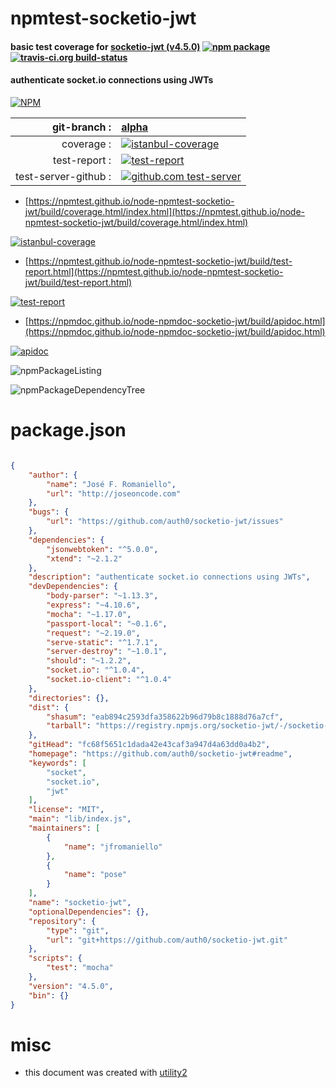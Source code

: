 # npmtest-socketio-jwt

#### basic test coverage for  [socketio-jwt (v4.5.0)](https://github.com/auth0/socketio-jwt#readme)  [![npm package](https://img.shields.io/npm/v/npmtest-socketio-jwt.svg?style=flat-square)](https://www.npmjs.org/package/npmtest-socketio-jwt) [![travis-ci.org build-status](https://api.travis-ci.org/npmtest/node-npmtest-socketio-jwt.svg)](https://travis-ci.org/npmtest/node-npmtest-socketio-jwt)

#### authenticate socket.io connections using JWTs

[![NPM](https://nodei.co/npm/socketio-jwt.png?downloads=true&downloadRank=true&stars=true)](https://www.npmjs.com/package/socketio-jwt)

| git-branch : | [alpha](https://github.com/npmtest/node-npmtest-socketio-jwt/tree/alpha)|
|--:|:--|
| coverage : | [![istanbul-coverage](https://npmtest.github.io/node-npmtest-socketio-jwt/build/coverage.badge.svg)](https://npmtest.github.io/node-npmtest-socketio-jwt/build/coverage.html/index.html)|
| test-report : | [![test-report](https://npmtest.github.io/node-npmtest-socketio-jwt/build/test-report.badge.svg)](https://npmtest.github.io/node-npmtest-socketio-jwt/build/test-report.html)|
| test-server-github : | [![github.com test-server](https://npmtest.github.io/node-npmtest-socketio-jwt/GitHub-Mark-32px.png)](https://npmtest.github.io/node-npmtest-socketio-jwt/build/app/index.html) | | build-artifacts : | [![build-artifacts](https://npmtest.github.io/node-npmtest-socketio-jwt/glyphicons_144_folder_open.png)](https://github.com/npmtest/node-npmtest-socketio-jwt/tree/gh-pages/build)|

- [https://npmtest.github.io/node-npmtest-socketio-jwt/build/coverage.html/index.html](https://npmtest.github.io/node-npmtest-socketio-jwt/build/coverage.html/index.html)

[![istanbul-coverage](https://npmtest.github.io/node-npmtest-socketio-jwt/build/screenCapture.buildCi.browser.%252Ftmp%252Fbuild%252Fcoverage.lib.html.png)](https://npmtest.github.io/node-npmtest-socketio-jwt/build/coverage.html/index.html)

- [https://npmtest.github.io/node-npmtest-socketio-jwt/build/test-report.html](https://npmtest.github.io/node-npmtest-socketio-jwt/build/test-report.html)

[![test-report](https://npmtest.github.io/node-npmtest-socketio-jwt/build/screenCapture.buildCi.browser.%252Ftmp%252Fbuild%252Ftest-report.html.png)](https://npmtest.github.io/node-npmtest-socketio-jwt/build/test-report.html)

- [https://npmdoc.github.io/node-npmdoc-socketio-jwt/build/apidoc.html](https://npmdoc.github.io/node-npmdoc-socketio-jwt/build/apidoc.html)

[![apidoc](https://npmdoc.github.io/node-npmdoc-socketio-jwt/build/screenCapture.buildCi.browser.%252Ftmp%252Fbuild%252Fapidoc.html.png)](https://npmdoc.github.io/node-npmdoc-socketio-jwt/build/apidoc.html)

![npmPackageListing](https://npmtest.github.io/node-npmtest-socketio-jwt/build/screenCapture.npmPackageListing.svg)

![npmPackageDependencyTree](https://npmtest.github.io/node-npmtest-socketio-jwt/build/screenCapture.npmPackageDependencyTree.svg)



# package.json

```json

{
    "author": {
        "name": "José F. Romaniello",
        "url": "http://joseoncode.com"
    },
    "bugs": {
        "url": "https://github.com/auth0/socketio-jwt/issues"
    },
    "dependencies": {
        "jsonwebtoken": "^5.0.0",
        "xtend": "~2.1.2"
    },
    "description": "authenticate socket.io connections using JWTs",
    "devDependencies": {
        "body-parser": "~1.13.3",
        "express": "~4.10.6",
        "mocha": "~1.17.0",
        "passport-local": "~0.1.6",
        "request": "~2.19.0",
        "serve-static": "^1.7.1",
        "server-destroy": "~1.0.1",
        "should": "~1.2.2",
        "socket.io": "^1.0.4",
        "socket.io-client": "^1.0.4"
    },
    "directories": {},
    "dist": {
        "shasum": "eab894c2593dfa358622b96d79b8c1888d76a7cf",
        "tarball": "https://registry.npmjs.org/socketio-jwt/-/socketio-jwt-4.5.0.tgz"
    },
    "gitHead": "fc68f5651c1dada42e43caf3a947d4a63dd0a4b2",
    "homepage": "https://github.com/auth0/socketio-jwt#readme",
    "keywords": [
        "socket",
        "socket.io",
        "jwt"
    ],
    "license": "MIT",
    "main": "lib/index.js",
    "maintainers": [
        {
            "name": "jfromaniello"
        },
        {
            "name": "pose"
        }
    ],
    "name": "socketio-jwt",
    "optionalDependencies": {},
    "repository": {
        "type": "git",
        "url": "git+https://github.com/auth0/socketio-jwt.git"
    },
    "scripts": {
        "test": "mocha"
    },
    "version": "4.5.0",
    "bin": {}
}
```



# misc
- this document was created with [utility2](https://github.com/kaizhu256/node-utility2)

